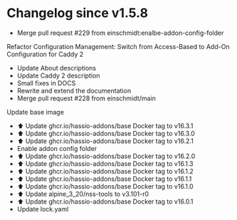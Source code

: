 # Changelog since v1.5.8
- Merge pull request #229 from einschmidt:enalbe-addon-config-folder

Refactor Configuration Management: Switch from Access-Based to Add-On Configuration for Caddy 2 
- Update About descriptions 
- Update Caddy 2 description 
- Small fixes in DOCS 
- Rewrite and extend the documentation 
- Merge pull request #228 from einschmidt/main

Update base image 
- ⬆️ Update ghcr.io/hassio-addons/base Docker tag to v16.3.1 
- ⬆️ Update ghcr.io/hassio-addons/base Docker tag to v16.3.0 
- ⬆️ Update ghcr.io/hassio-addons/base Docker tag to v16.2.1 
- Enable addon config folder 
- ⬆️ Update ghcr.io/hassio-addons/base Docker tag to v16.2.0 
- ⬆️ Update ghcr.io/hassio-addons/base Docker tag to v16.1.3 
- ⬆️ Update ghcr.io/hassio-addons/base Docker tag to v16.1.2 
- ⬆️ Update ghcr.io/hassio-addons/base Docker tag to v16.1.1 
- ⬆️ Update ghcr.io/hassio-addons/base Docker tag to v16.1.0 
- ⬆️ Update alpine_3_20/nss-tools to v3.101-r0 
- ⬆️ Update ghcr.io/hassio-addons/base Docker tag to v16.0.1 
- Update lock.yaml 
